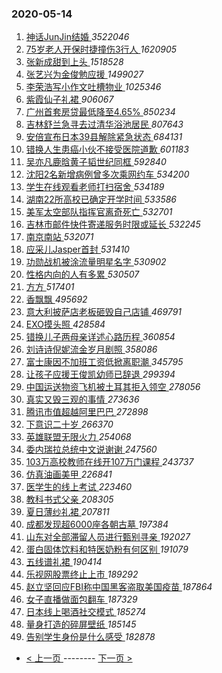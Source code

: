 ### 2020-05-14 
1. [ 神话JunJin结婚 ](https://s.weibo.com/weibo?q=%23%E7%A5%9E%E8%AF%9DJunJin%E7%BB%93%E5%A9%9A%23&Refer=top) *3522046*
1. [ 75岁老人开保时捷撞伤3行人 ](https://s.weibo.com/weibo?q=%2375%E5%B2%81%E8%80%81%E4%BA%BA%E5%BC%80%E4%BF%9D%E6%97%B6%E6%8D%B7%E6%92%9E%E4%BC%A43%E8%A1%8C%E4%BA%BA%23&Refer=top) *1620905*
1. [ 张新成甜到上头 ](https://s.weibo.com/weibo?q=%23%E5%BC%A0%E6%96%B0%E6%88%90%E7%94%9C%E5%88%B0%E4%B8%8A%E5%A4%B4%23&topic_ad=1&Refer=top) *1518528*
1. [ 张艺兴为金俊勉应援 ](https://s.weibo.com/weibo?q=%23%E5%BC%A0%E8%89%BA%E5%85%B4%E4%B8%BA%E9%87%91%E4%BF%8A%E5%8B%89%E5%BA%94%E6%8F%B4%23&Refer=top) *1499027*
1. [ 李荣浩写小作文吐槽物业 ](https://s.weibo.com/weibo?q=%23%E6%9D%8E%E8%8D%A3%E6%B5%A9%E5%86%99%E5%B0%8F%E4%BD%9C%E6%96%87%E5%90%90%E6%A7%BD%E7%89%A9%E4%B8%9A%23&Refer=top) *1025346*
1. [ 紫霞仙子礼裙 ](https://s.weibo.com/weibo?q=%23%E7%B4%AB%E9%9C%9E%E4%BB%99%E5%AD%90%E7%A4%BC%E8%A3%99%23&Refer=top) *906067*
1. [ 广州首套房贷最低降至4.65% ](https://s.weibo.com/weibo?q=%E5%B9%BF%E5%B7%9E%E9%A6%96%E5%A5%97%E6%88%BF%E8%B4%B7%E6%9C%80%E4%BD%8E%E9%99%8D%E8%87%B34.65%25&Refer=top) *850234*
1. [ 吉林舒兰急寻去过清华浴池居民 ](https://s.weibo.com/weibo?q=%23%E5%90%89%E6%9E%97%E8%88%92%E5%85%B0%E6%80%A5%E5%AF%BB%E5%8E%BB%E8%BF%87%E6%B8%85%E5%8D%8E%E6%B5%B4%E6%B1%A0%E5%B1%85%E6%B0%91%23&Refer=top) *807643*
1. [ 安倍宣布日本39县解除紧急状态 ](https://s.weibo.com/weibo?q=%E5%AE%89%E5%80%8D%E5%AE%A3%E5%B8%83%E6%97%A5%E6%9C%AC39%E5%8E%BF%E8%A7%A3%E9%99%A4%E7%B4%A7%E6%80%A5%E7%8A%B6%E6%80%81&Refer=top) *684131*
1. [ 错换人生患癌小伙不接受医院道歉 ](https://s.weibo.com/weibo?q=%23%E9%94%99%E6%8D%A2%E4%BA%BA%E7%94%9F%E6%82%A3%E7%99%8C%E5%B0%8F%E4%BC%99%E4%B8%8D%E6%8E%A5%E5%8F%97%E5%8C%BB%E9%99%A2%E9%81%93%E6%AD%89%23&Refer=top) *601183*
1. [ 吴亦凡鹿晗黄子韬世纪同框 ](https://s.weibo.com/weibo?q=%23%E5%90%B4%E4%BA%A6%E5%87%A1%E9%B9%BF%E6%99%97%E9%BB%84%E5%AD%90%E9%9F%AC%E4%B8%96%E7%BA%AA%E5%90%8C%E6%A1%86%23&Refer=top) *592840*
1. [ 沈阳2名新增病例曾多次乘网约车 ](https://s.weibo.com/weibo?q=%E6%B2%88%E9%98%B32%E5%90%8D%E6%96%B0%E5%A2%9E%E7%97%85%E4%BE%8B%E6%9B%BE%E5%A4%9A%E6%AC%A1%E4%B9%98%E7%BD%91%E7%BA%A6%E8%BD%A6&Refer=top) *534200*
1. [ 学生在线观看老师打扫宿舍 ](https://s.weibo.com/weibo?q=%23%E5%AD%A6%E7%94%9F%E5%9C%A8%E7%BA%BF%E8%A7%82%E7%9C%8B%E8%80%81%E5%B8%88%E6%89%93%E6%89%AB%E5%AE%BF%E8%88%8D%23&Refer=top) *534189*
1. [ 湖南22所高校已确定开学时间 ](https://s.weibo.com/weibo?q=%23%E6%B9%96%E5%8D%9722%E6%89%80%E9%AB%98%E6%A0%A1%E5%B7%B2%E7%A1%AE%E5%AE%9A%E5%BC%80%E5%AD%A6%E6%97%B6%E9%97%B4%23&Refer=top) *533586*
1. [ 美军太空部队指挥官离奇死亡 ](https://s.weibo.com/weibo?q=%E7%BE%8E%E5%86%9B%E5%A4%AA%E7%A9%BA%E9%83%A8%E9%98%9F%E6%8C%87%E6%8C%A5%E5%AE%98%E7%A6%BB%E5%A5%87%E6%AD%BB%E4%BA%A1&Refer=top) *532701*
1. [ 吉林市邮件快件寄递服务时限或延长 ](https://s.weibo.com/weibo?q=%23%E5%90%89%E6%9E%97%E5%B8%82%E9%82%AE%E4%BB%B6%E5%BF%AB%E4%BB%B6%E5%AF%84%E9%80%92%E6%9C%8D%E5%8A%A1%E6%97%B6%E9%99%90%E6%88%96%E5%BB%B6%E9%95%BF%23&Refer=top) *532245*
1. [ 南京南站 ](https://s.weibo.com/weibo?q=%E5%8D%97%E4%BA%AC%E5%8D%97%E7%AB%99&Refer=top) *532071*
1. [ 应采儿Jasper首封 ](https://s.weibo.com/weibo?q=%23%E5%BA%94%E9%87%87%E5%84%BFJasper%E9%A6%96%E5%B0%81%23&Refer=top) *531410*
1. [ 功勋战机被涂流量明星名字 ](https://s.weibo.com/weibo?q=%23%E5%8A%9F%E5%8B%8B%E6%88%98%E6%9C%BA%E8%A2%AB%E6%B6%82%E6%B5%81%E9%87%8F%E6%98%8E%E6%98%9F%E5%90%8D%E5%AD%97%23&Refer=top) *530902*
1. [ 性格内向的人有多累 ](https://s.weibo.com/weibo?q=%23%E6%80%A7%E6%A0%BC%E5%86%85%E5%90%91%E7%9A%84%E4%BA%BA%E6%9C%89%E5%A4%9A%E7%B4%AF%23&Refer=top) *530507*
1. [ 方方 ](https://s.weibo.com/weibo?q=%E6%96%B9%E6%96%B9&Refer=top) *517401*
1. [ 香飘飘 ](https://s.weibo.com/weibo?q=%E9%A6%99%E9%A3%98%E9%A3%98&Refer=top) *495692*
1. [ 意大利披萨店老板砸毁自己店铺 ](https://s.weibo.com/weibo?q=%E6%84%8F%E5%A4%A7%E5%88%A9%E6%8A%AB%E8%90%A8%E5%BA%97%E8%80%81%E6%9D%BF%E7%A0%B8%E6%AF%81%E8%87%AA%E5%B7%B1%E5%BA%97%E9%93%BA&Refer=top) *469791*
1. [ EXO摸头照 ](https://s.weibo.com/weibo?q=%23EXO%E6%91%B8%E5%A4%B4%E7%85%A7%23&Refer=top) *428584*
1. [ 错换儿子两母亲详述心路历程 ](https://s.weibo.com/weibo?q=%E9%94%99%E6%8D%A2%E5%84%BF%E5%AD%90%E4%B8%A4%E6%AF%8D%E4%BA%B2%E8%AF%A6%E8%BF%B0%E5%BF%83%E8%B7%AF%E5%8E%86%E7%A8%8B&Refer=top) *360854*
1. [ 刘诗诗倪妮流金岁月剧照 ](https://s.weibo.com/weibo?q=%23%E5%88%98%E8%AF%97%E8%AF%97%E5%80%AA%E5%A6%AE%E6%B5%81%E9%87%91%E5%B2%81%E6%9C%88%E5%89%A7%E7%85%A7%23&Refer=top) *358086*
1. [ 富士康因不加班工资低掀离职潮 ](https://s.weibo.com/weibo?q=%23%E5%AF%8C%E5%A3%AB%E5%BA%B7%E5%9B%A0%E4%B8%8D%E5%8A%A0%E7%8F%AD%E5%B7%A5%E8%B5%84%E4%BD%8E%E6%8E%80%E7%A6%BB%E8%81%8C%E6%BD%AE%23&Refer=top) *345795*
1. [ 让孩子应援王俊凯幼师已辞退 ](https://s.weibo.com/weibo?q=%23%E8%AE%A9%E5%AD%A9%E5%AD%90%E5%BA%94%E6%8F%B4%E7%8E%8B%E4%BF%8A%E5%87%AF%E5%B9%BC%E5%B8%88%E5%B7%B2%E8%BE%9E%E9%80%80%23&Refer=top) *299394*
1. [ 中国运送物资飞机被土耳其拒入领空 ](https://s.weibo.com/weibo?q=%23%E4%B8%AD%E5%9B%BD%E8%BF%90%E9%80%81%E7%89%A9%E8%B5%84%E9%A3%9E%E6%9C%BA%E8%A2%AB%E5%9C%9F%E8%80%B3%E5%85%B6%E6%8B%92%E5%85%A5%E9%A2%86%E7%A9%BA%23&Refer=top) *278056*
1. [ 真实又毁三观的事情 ](https://s.weibo.com/weibo?q=%23%E7%9C%9F%E5%AE%9E%E5%8F%88%E6%AF%81%E4%B8%89%E8%A7%82%E7%9A%84%E4%BA%8B%E6%83%85%23&Refer=top) *273636*
1. [ 腾讯市值超越阿里巴巴 ](https://s.weibo.com/weibo?q=%23%E8%85%BE%E8%AE%AF%E5%B8%82%E5%80%BC%E8%B6%85%E8%B6%8A%E9%98%BF%E9%87%8C%E5%B7%B4%E5%B7%B4%23&Refer=top) *272898*
1. [ 下意识二十岁 ](https://s.weibo.com/weibo?q=%23%E4%B8%8B%E6%84%8F%E8%AF%86%E4%BA%8C%E5%8D%81%E5%B2%81%23&Refer=top) *266370*
1. [ 英雄联盟无限火力 ](https://s.weibo.com/weibo?q=%23%E8%8B%B1%E9%9B%84%E8%81%94%E7%9B%9F%E6%97%A0%E9%99%90%E7%81%AB%E5%8A%9B%23&Refer=top) *254068*
1. [ 委内瑞拉总统中文说谢谢 ](https://s.weibo.com/weibo?q=%23%E5%A7%94%E5%86%85%E7%91%9E%E6%8B%89%E6%80%BB%E7%BB%9F%E4%B8%AD%E6%96%87%E8%AF%B4%E8%B0%A2%E8%B0%A2%23&Refer=top) *247560*
1. [ 103万高校教师在线开107万门课程 ](https://s.weibo.com/weibo?q=103%E4%B8%87%E9%AB%98%E6%A0%A1%E6%95%99%E5%B8%88%E5%9C%A8%E7%BA%BF%E5%BC%80107%E4%B8%87%E9%97%A8%E8%AF%BE%E7%A8%8B&Refer=top) *243737*
1. [ 仿真油画美甲 ](https://s.weibo.com/weibo?q=%E4%BB%BF%E7%9C%9F%E6%B2%B9%E7%94%BB%E7%BE%8E%E7%94%B2&Refer=top) *226841*
1. [ 医学生的线上考试 ](https://s.weibo.com/weibo?q=%23%E5%8C%BB%E5%AD%A6%E7%94%9F%E7%9A%84%E7%BA%BF%E4%B8%8A%E8%80%83%E8%AF%95%23&Refer=top) *223460*
1. [ 教科书式父亲 ](https://s.weibo.com/weibo?q=%E6%95%99%E7%A7%91%E4%B9%A6%E5%BC%8F%E7%88%B6%E4%BA%B2&Refer=top) *208305*
1. [ 夏日薄纱礼裙 ](https://s.weibo.com/weibo?q=%23%E5%A4%8F%E6%97%A5%E8%96%84%E7%BA%B1%E7%A4%BC%E8%A3%99%23&Refer=top) *207811*
1. [ 成都发现超6000座各朝古墓 ](https://s.weibo.com/weibo?q=%23%E6%88%90%E9%83%BD%E5%8F%91%E7%8E%B0%E8%B6%856000%E5%BA%A7%E5%90%84%E6%9C%9D%E5%8F%A4%E5%A2%93%23&Refer=top) *197384*
1. [ 山东对全部滞留人员进行甄别寻亲 ](https://s.weibo.com/weibo?q=%E5%B1%B1%E4%B8%9C%E5%AF%B9%E5%85%A8%E9%83%A8%E6%BB%9E%E7%95%99%E4%BA%BA%E5%91%98%E8%BF%9B%E8%A1%8C%E7%94%84%E5%88%AB%E5%AF%BB%E4%BA%B2&Refer=top) *192027*
1. [ 蛋白固体饮料和特医奶粉有何区别 ](https://s.weibo.com/weibo?q=%E8%9B%8B%E7%99%BD%E5%9B%BA%E4%BD%93%E9%A5%AE%E6%96%99%E5%92%8C%E7%89%B9%E5%8C%BB%E5%A5%B6%E7%B2%89%E6%9C%89%E4%BD%95%E5%8C%BA%E5%88%AB&Refer=top) *191079*
1. [ 五线谱礼裙 ](https://s.weibo.com/weibo?q=%23%E4%BA%94%E7%BA%BF%E8%B0%B1%E7%A4%BC%E8%A3%99%23&Refer=top) *190414*
1. [ 乐视网股票终止上市 ](https://s.weibo.com/weibo?q=%E4%B9%90%E8%A7%86%E7%BD%91%E8%82%A1%E7%A5%A8%E7%BB%88%E6%AD%A2%E4%B8%8A%E5%B8%82&Refer=top) *189292*
1. [ 赵立坚回应FBI称中国黑客盗取美国疫苗 ](https://s.weibo.com/weibo?q=%23%E8%B5%B5%E7%AB%8B%E5%9D%9A%E5%9B%9E%E5%BA%94FBI%E7%A7%B0%E4%B8%AD%E5%9B%BD%E9%BB%91%E5%AE%A2%E7%9B%97%E5%8F%96%E7%BE%8E%E5%9B%BD%E7%96%AB%E8%8B%97%23&Refer=top) *187864*
1. [ 女子直播做面包翻车 ](https://s.weibo.com/weibo?q=%E5%A5%B3%E5%AD%90%E7%9B%B4%E6%92%AD%E5%81%9A%E9%9D%A2%E5%8C%85%E7%BF%BB%E8%BD%A6&Refer=top) *187329*
1. [ 日本线上喝酒社交模式 ](https://s.weibo.com/weibo?q=%E6%97%A5%E6%9C%AC%E7%BA%BF%E4%B8%8A%E5%96%9D%E9%85%92%E7%A4%BE%E4%BA%A4%E6%A8%A1%E5%BC%8F&Refer=top) *185274*
1. [ 量身打造的碎屏壁纸 ](https://s.weibo.com/weibo?q=%E9%87%8F%E8%BA%AB%E6%89%93%E9%80%A0%E7%9A%84%E7%A2%8E%E5%B1%8F%E5%A3%81%E7%BA%B8&Refer=top) *185145*
1. [ 告别学生身份是什么感受 ](https://s.weibo.com/weibo?q=%23%E5%91%8A%E5%88%AB%E5%AD%A6%E7%94%9F%E8%BA%AB%E4%BB%BD%E6%98%AF%E4%BB%80%E4%B9%88%E6%84%9F%E5%8F%97%23&Refer=top) *182878* 

- [ < 上一页 ](https://github.com/able8/weibo-hot-record/blob/master/2020-05-13.md) -------- [ 下一页 > ](https://github.com/able8/weibo-hot-record/blob/master/2020-05-15.md)